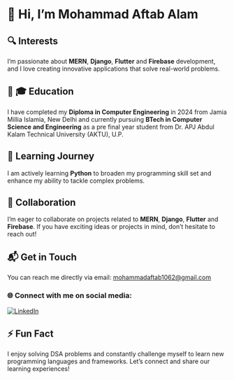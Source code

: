 # 👋 Hi, I’m Mohammad Aftab Alam

## 🔍 Interests
I’m passionate about **MERN**, **Django**, **Flutter** and **Firebase** development, and I love creating innovative applications that solve real-world problems.

## 🌱 🎓 Education
I have completed my **Diploma in Computer Engineering** in 2024 from Jamia Millia Islamia, New Delhi and currently pursuing **BTech in Computer Science and Engineering** as a pre final year student from Dr. APJ Abdul Kalam Technical University (AKTU), U.P.

## 🚀 Learning Journey
I am actively learning **Python** to broaden my programming skill set and enhance my ability to tackle complex problems.

## 🤝 Collaboration
I’m eager to collaborate on projects related to **MERN**, **Django**, **Flutter** and **Firebase**. If you have exciting ideas or projects in mind, don’t hesitate to reach out!

## 📬 Get in Touch
You can reach me directly via email: [mohammadaftab1062@gmail.com](mailto:mohammadaftab1062@gmail.com)

### 🌐 Connect with me on social media:
[![LinkedIn](https://img.icons8.com/color/48/000000/linkedin.png)](https://www.linkedin.com/in/mdaftabalam1062)

## ⚡ Fun Fact
I enjoy solving DSA problems and constantly challenge myself to learn new programming languages and frameworks. Let’s connect and share our learning experiences!
